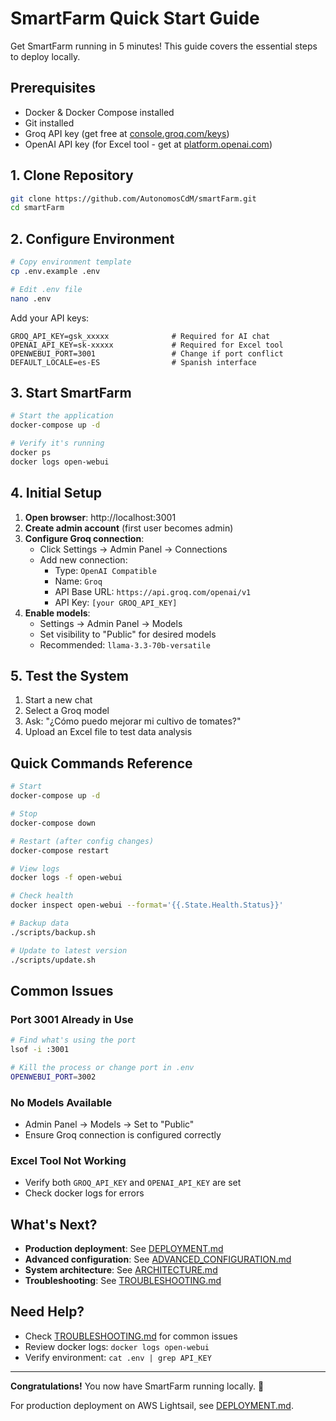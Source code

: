 # SmartFarm Quick Start Guide

Get SmartFarm running in 5 minutes! This guide covers the essential steps to deploy locally.

## Prerequisites

- Docker & Docker Compose installed
- Git installed
- Groq API key (get free at [console.groq.com/keys](https://console.groq.com/keys))
- OpenAI API key (for Excel tool - get at [platform.openai.com](https://platform.openai.com))

## 1. Clone Repository

```bash
git clone https://github.com/AutonomosCdM/smartFarm.git
cd smartFarm
```

## 2. Configure Environment

```bash
# Copy environment template
cp .env.example .env

# Edit .env file
nano .env
```

Add your API keys:
```env
GROQ_API_KEY=gsk_xxxxx              # Required for AI chat
OPENAI_API_KEY=sk-xxxxx             # Required for Excel tool
OPENWEBUI_PORT=3001                 # Change if port conflict
DEFAULT_LOCALE=es-ES                # Spanish interface
```

## 3. Start SmartFarm

```bash
# Start the application
docker-compose up -d

# Verify it's running
docker ps
docker logs open-webui
```

## 4. Initial Setup

1. **Open browser**: http://localhost:3001
2. **Create admin account** (first user becomes admin)
3. **Configure Groq connection**:
   - Click Settings → Admin Panel → Connections
   - Add new connection:
     - Type: `OpenAI Compatible`
     - Name: `Groq`
     - API Base URL: `https://api.groq.com/openai/v1`
     - API Key: `[your GROQ_API_KEY]`
4. **Enable models**:
   - Settings → Admin Panel → Models
   - Set visibility to "Public" for desired models
   - Recommended: `llama-3.3-70b-versatile`

## 5. Test the System

1. Start a new chat
2. Select a Groq model
3. Ask: "¿Cómo puedo mejorar mi cultivo de tomates?"
4. Upload an Excel file to test data analysis

## Quick Commands Reference

```bash
# Start
docker-compose up -d

# Stop
docker-compose down

# Restart (after config changes)
docker-compose restart

# View logs
docker logs -f open-webui

# Check health
docker inspect open-webui --format='{{.State.Health.Status}}'

# Backup data
./scripts/backup.sh

# Update to latest version
./scripts/update.sh
```

## Common Issues

### Port 3001 Already in Use
```bash
# Find what's using the port
lsof -i :3001

# Kill the process or change port in .env
OPENWEBUI_PORT=3002
```

### No Models Available
- Admin Panel → Models → Set to "Public"
- Ensure Groq connection is configured correctly

### Excel Tool Not Working
- Verify both `GROQ_API_KEY` and `OPENAI_API_KEY` are set
- Check docker logs for errors

## What's Next?

- **Production deployment**: See [DEPLOYMENT.md](DEPLOYMENT.md)
- **Advanced configuration**: See [ADVANCED_CONFIGURATION.md](ADVANCED_CONFIGURATION.md)
- **System architecture**: See [ARCHITECTURE.md](ARCHITECTURE.md)
- **Troubleshooting**: See [TROUBLESHOOTING.md](TROUBLESHOOTING.md)

## Need Help?

- Check [TROUBLESHOOTING.md](TROUBLESHOOTING.md) for common issues
- Review docker logs: `docker logs open-webui`
- Verify environment: `cat .env | grep API_KEY`

---

**Congratulations!** You now have SmartFarm running locally. 🚀

For production deployment on AWS Lightsail, see [DEPLOYMENT.md](DEPLOYMENT.md).